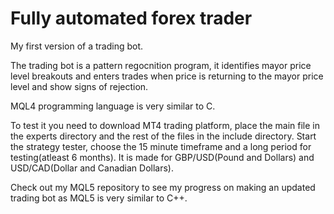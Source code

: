 # Fully automated forex trader

My first version of a trading bot.

The trading bot is a pattern regocnition program, it identifies mayor price level breakouts and enters trades when price is returning to the mayor price level and show signs of rejection.

MQL4 programming language is very similar to C.

To test it you need to download MT4 trading platform, place the main file in the experts directory and the rest of the files in the include directory.
Start the strategy tester, choose the 15 minute timeframe and a long period for testing(atleast 6 months).
It is made for GBP/USD(Pound and Dollars) and USD/CAD(Dollar and Canadian Dollars).

Check out my MQL5 repository to see my progress on making an updated trading bot as MQL5 is very similar to C++.
